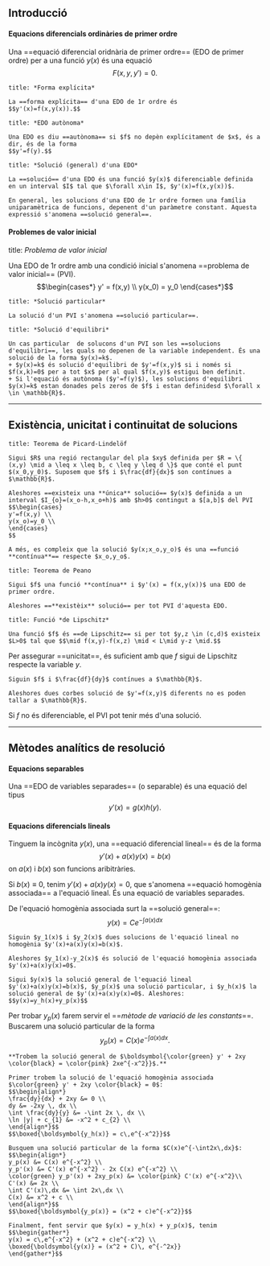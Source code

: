 ## Introducció

#### Equacions diferencials ordinàries de primer ordre

Una ==equació diferencial oridnària de primer ordre== (EDO de primer ordre) per a una funció $y(x)$ és una equació
$$F(x,y,y')=0.$$

```ad-def
title: *Forma explícita*

La ==forma explícita== d'una EDO de 1r ordre és
$$y'(x)=f(x,y(x)).$$
```

```ad-def
title: *EDO autònoma*

Una EDO es diu ==autònoma== si $f$ no depèn explícitament de $x$, és a dir, és de la forma
$$y'=f(y).$$
```

```ad-def
title: *Solució (general) d'una EDO*

La ==solució== d'una EDO és una funció $y(x)$ diferenciable definida en un interval $I$ tal que $\forall x\in I$, $y'(x)=f(x,y(x))$. 

En general, les solucions d'una EDO de 1r ordre formen una família uniparamètrica de funcions, depenent d'un paràmetre constant. Aquesta expressió s'anomena ==solució general==.
```

#### Problemes de valor inicial

title: *Problema de valor inicial*

Una EDO de 1r ordre amb una condició inicial s'anomena ==problema de valor inicial== (PVI).
$$\begin{cases*}
y' = f(x,y) \\
y(x_0) = y_0
\end{cases*}$$

```ad-def
title: *Solució particular*

La solució d'un PVI s'anomena ==solució particular==.
```

```ad-def
title: *Solució d'equilibri*

Un cas particular  de solucons d'un PVI son les ==solucions d'equilibri==, les quals no depenen de la variable independent. És una solució de la forma $y(x)=k$.
+ $y(x)=k$ és solució d'equilibri de $y'=f(x,y)$ si i només si $f(x,k)=0$ per a tot $x$ per al qual $f(x,y)$ estigui ben definit.
+ Si l'equació és autònoma ($y'=f(y)$), les solucions d'equilibri $y(x)=k$ estan donades pels zeros de $f$ i estan definidesd $\forall x \in \mathbb{R}$.
```

---
## Existència, unicitat i continuitat de solucions

```ad-teor
title: Teorema de Picard-Lindelöf

Sigui $R$ una regió rectangular del pla $xy$ definida per $R = \{ (x,y) \mid a \leq x \leq b, c \leq y \leq d \}$ que conté el punt $(x_0,y_0)$. Suposem que $f$ i $\frac{df}{dx}$ son contínues a $\mathbb{R}$.

Aleshores ==existeix una **única** solució== $y(x)$ definida a un interval $I_{o}=(x_o-h,x_o+h)$ amb $h>0$ contingut a $[a,b]$ del PVI
$$\begin{cases}
y'=f(x,y) \\
y(x_o)=y_0 \\
\end{cases}
$$

A més, es compleix que la solució $y(x;x_o,y_o)$ és una ==funció **contínua**== respecte $x_o,y_o$.

```

```ad-teor
title: Teorema de Peano

Sigui $f$ una funció **contínua** i $y'(x) = f(x,y(x))$ una EDO de primer ordre.

Aleshores ==**existèix** solució== per tot PVI d'aquesta EDO.
```

```ad-def
title: Funció *de Lipschitz*

Una funció $f$ és ==de Lipschitz== si per tot $y,z \in (c,d)$ existeix $L>0$ tal que $$\mid f(x,y)-f(x,z) \mid < L\mid y-z \mid.$$
```

Per assegurar ==unicitat==, és suficient amb que $f$ sigui de Lipschitz respecte la variable $y$.

```ad-teor
Siguin $f$ i $\frac{df}{dy}$ contínues a $\mathbb{R}$.

Aleshores dues corbes solució de $y'=f(x,y)$ diferents no es poden tallar a $\mathbb{R}$.
```

Si $f$ no és diferenciable, el PVI pot tenir més d'una solució.

---
## Mètodes analítics de resolució

#### Equacions separables

Una ==EDO de variables separades== (o separable) és una equació del tipus 
$$y'(x) = g(x)h(y).$$

#### Equacions diferencials lineals

Tinguem la incògnita $y(x)$, una ==equació diferencial lineal== és de la forma
$$y'(x)+a(x)y(x)=b(x)$$
on $a(x)$ i $b(x)$ son funcions aribitràries.

Si $b(x)\equiv 0$, tenim $y'(x)+a(x)y(x)=0$, que s'anomena ==equació homogènia associada== a l'equació lineal. És una equació de variables separades.

De l'equació homogènia associada surt la ==solució general==:
$$y(x)=Ce^{-\int a(x)dx}$$

```ad-prop
Siguin $y_1(x)$ i $y_2(x)$ dues solucions de l'equació lineal no homogènia $y'(x)+a(x)y(x)=b(x)$.

Aleshores $y_1(x)-y_2(x)$ és solució de l'equació homogènia associada $y'(x)+a(x)y(x)=0$.
```

```ad-coro
Sigui $y(x)$ la solució general de l'equació lineal $y'(x)+a(x)y(x)=b(x)$, $y_p(x)$ una solució particular, i $y_h(x)$ la solució general de $y'(x)+a(x)y(x)=0$. Aleshores:
$$y(x)=y_h(x)+y_p(x)$$
```

Per trobar $y_p(x)$ farem servir el ==*mètode de variació de les constants*==. 
Buscarem una solució particular de la forma
$$y_p(x)=C(x)e^{-\int a(x)dx}.$$

```ad-ex
**Trobem la solució general de $\boldsymbol{\color{green} y' + 2xy \color{black} = \color{pink} 2xe^{-x^2}}$.**

Primer trobem la solució de l'equació homogènia associada $\color{green} y' + 2xy \color{black} = 0$:
$$\begin{align*}
\frac{dy}{dx} + 2xy &= 0 \\
dy &= -2xy \, dx \\
\int \frac{dy}{y} &= -\int 2x \, dx \\
\ln |y| + c_{1} &= -x^2 + c_{2} \\
\end{align*}$$
$$\boxed{\boldsymbol{y_h(x)} = c\,e^{-x^2}}$$

Busquem una solució particular de la forma $C(x)e^{-\int2x\,dx}$:
$$\begin{align*}
y_p(x) &= C(x) e^{-x^2} \\
y_p'(x) &= C'(x) e^{-x^2} - 2x C(x) e^{-x^2} \\
\color{green} y_p'(x) + 2xy_p(x) &= \color{pink} C'(x) e^{-x^2}\\
C'(x) &= 2x \\
\int C'(x)\,dx &= \int 2x\,dx \\
C(x) &= x^2 + c \\
\end{align*}$$
$$\boxed{\boldsymbol{y_p(x)} = (x^2 + c)e^{-x^2}}$$

Finalment, fent servir que $y(x) = y_h(x) + y_p(x)$, tenim
$$\begin{gather*}
y(x) = c\,e^{-x^2} + (x^2 + c)e^{-x^2} \\
\boxed{\boldsymbol{y(x)} = (x^2 + C)\, e^{-^2x}}
\end{gather*}$$
```

